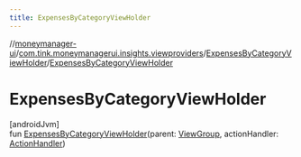 ```yaml
---
title: ExpensesByCategoryViewHolder
---
```

//[moneymanager-ui](../../../index.html)/[com.tink.moneymanagerui.insights.viewproviders](../index.html)/[ExpensesByCategoryViewHolder](index.html)/[ExpensesByCategoryViewHolder](-expenses-by-category-view-holder.html)



# ExpensesByCategoryViewHolder



[androidJvm]\
fun [ExpensesByCategoryViewHolder](-expenses-by-category-view-holder.html)(parent: [ViewGroup](https://developer.android.com/reference/kotlin/android/view/ViewGroup.html), actionHandler: [ActionHandler](../../com.tink.moneymanagerui.insights.actionhandling/-action-handler/index.html))




